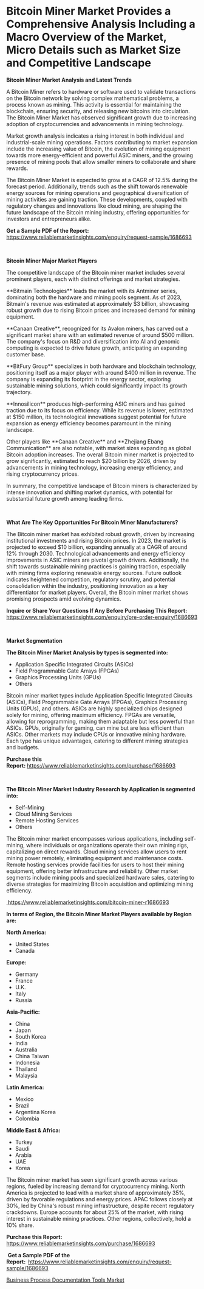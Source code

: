 <p><h1>Bitcoin Miner Market Provides a Comprehensive Analysis Including a Macro Overview of the Market, Micro Details such as Market Size and Competitive Landscape</h1></p><p><strong>Bitcoin Miner Market Analysis and Latest Trends</strong></p>
<p><p>A Bitcoin Miner refers to hardware or software used to validate transactions on the Bitcoin network by solving complex mathematical problems, a process known as mining. This activity is essential for maintaining the blockchain, ensuring security, and releasing new bitcoins into circulation. The Bitcoin Miner Market has observed significant growth due to increasing adoption of cryptocurrencies and advancements in mining technology.</p><p>Market growth analysis indicates a rising interest in both individual and industrial-scale mining operations. Factors contributing to market expansion include the increasing value of Bitcoin, the evolution of mining equipment towards more energy-efficient and powerful ASIC miners, and the growing presence of mining pools that allow smaller miners to collaborate and share rewards.</p><p>The Bitcoin Miner Market is expected to grow at a CAGR of 12.5% during the forecast period. Additionally, trends such as the shift towards renewable energy sources for mining operations and geographical diversification of mining activities are gaining traction. These developments, coupled with regulatory changes and innovations like cloud mining, are shaping the future landscape of the Bitcoin mining industry, offering opportunities for investors and entrepreneurs alike.</p></p>
<p><strong>Get a Sample PDF of the Report:&nbsp;</strong> <a href="https://www.reliablemarketinsights.com/enquiry/request-sample/1686693?utm_campaign=1887&utm_medium=2&utm_source=Github&utm_content=ia&utm_term=31122024&utm_id=bitcoin-miner">https://www.reliablemarketinsights.com/enquiry/request-sample/1686693</a></p>
<p>&nbsp;</p>
<p><strong>Bitcoin Miner Major Market Players</strong></p>
<p><p>The competitive landscape of the Bitcoin miner market includes several prominent players, each with distinct offerings and market strategies. </p><p>**Bitmain Technologies** leads the market with its Antminer series, dominating both the hardware and mining pools segment. As of 2023, Bitmain's revenue was estimated at approximately $3 billion, showcasing robust growth due to rising Bitcoin prices and increased demand for mining equipment.</p><p>**Canaan Creative**, recognized for its Avalon miners, has carved out a significant market share with an estimated revenue of around $500 million. The company's focus on R&D and diversification into AI and genomic computing is expected to drive future growth, anticipating an expanding customer base.</p><p>**BitFury Group** specializes in both hardware and blockchain technology, positioning itself as a major player with around $400 million in revenue. The company is expanding its footprint in the energy sector, exploring sustainable mining solutions, which could significantly impact its growth trajectory.</p><p>**Innosilicon** produces high-performing ASIC miners and has gained traction due to its focus on efficiency. While its revenue is lower, estimated at $150 million, its technological innovations suggest potential for future expansion as energy efficiency becomes paramount in the mining landscape.</p><p>Other players like **Canaan Creative** and **Zhejiang Ebang Communication** are also notable, with market sizes expanding as global Bitcoin adoption increases. The overall Bitcoin miner market is projected to grow significantly, estimated to reach $20 billion by 2026, driven by advancements in mining technology, increasing energy efficiency, and rising cryptocurrency prices.</p><p>In summary, the competitive landscape of Bitcoin miners is characterized by intense innovation and shifting market dynamics, with potential for substantial future growth among leading firms.</p></p>
<p>&nbsp;</p>
<p><strong>What Are The Key Opportunities For Bitcoin Miner Manufacturers?</strong></p>
<p><p>The Bitcoin miner market has exhibited robust growth, driven by increasing institutional investments and rising Bitcoin prices. In 2023, the market is projected to exceed $10 billion, expanding annually at a CAGR of around 12% through 2030. Technological advancements and energy efficiency improvements in ASIC miners are pivotal growth drivers. Additionally, the shift towards sustainable mining practices is gaining traction, especially with mining firms exploring renewable energy sources. Future outlook indicates heightened competition, regulatory scrutiny, and potential consolidation within the industry, positioning innovation as a key differentiator for market players. Overall, the Bitcoin miner market shows promising prospects amid evolving dynamics.</p></p>
<p><strong>Inquire or Share Your Questions If Any Before Purchasing This Report:</strong> <a href="https://www.reliablemarketinsights.com/enquiry/pre-order-enquiry/1686693?utm_campaign=1887&utm_medium=2&utm_source=Github&utm_content=ia&utm_term=31122024&utm_id=bitcoin-miner">https://www.reliablemarketinsights.com/enquiry/pre-order-enquiry/1686693</a></p>
<p>&nbsp;</p>
<p><strong>Market Segmentation</strong></p>
<p><strong>The Bitcoin Miner Market Analysis by types is segmented into:</strong></p>
<p><ul><li>Application Specific Integrated Circuits (ASICs)</li><li>Field Programmable Gate Arrays (FPGAs)</li><li>Graphics Processing Units (GPUs)</li><li>Others</li></ul></p>
<p><p>Bitcoin miner market types include Application Specific Integrated Circuits (ASICs), Field Programmable Gate Arrays (FPGAs), Graphics Processing Units (GPUs), and others. ASICs are highly specialized chips designed solely for mining, offering maximum efficiency. FPGAs are versatile, allowing for reprogramming, making them adaptable but less powerful than ASICs. GPUs, originally for gaming, can mine but are less efficient than ASICs. Other markets may include CPUs or innovative mining hardware. Each type has unique advantages, catering to different mining strategies and budgets.</p></p>
<p><strong>Purchase this Report:&nbsp;</strong><a href="https://www.reliablemarketinsights.com/purchase/1686693?utm_campaign=1887&utm_medium=2&utm_source=Github&utm_content=ia&utm_term=31122024&utm_id=bitcoin-miner">https://www.reliablemarketinsights.com/purchase/1686693</a></p>
<p>&nbsp;</p>
<p><strong>The Bitcoin Miner Market Industry Research by Application is segmented into:</strong></p>
<p><ul><li>Self-Mining</li><li>Cloud Mining Services</li><li>Remote Hosting Services</li><li>Others</li></ul></p>
<p><p>The Bitcoin miner market encompasses various applications, including self-mining, where individuals or organizations operate their own mining rigs, capitalizing on direct rewards. Cloud mining services allow users to rent mining power remotely, eliminating equipment and maintenance costs. Remote hosting services provide facilities for users to host their mining equipment, offering better infrastructure and reliability. Other market segments include mining pools and specialized hardware sales, catering to diverse strategies for maximizing Bitcoin acquisition and optimizing mining efficiency.</p></p>
<p><a href="https://www.reliablemarketinsights.com/bitcoin-miner-r1686693?utm_campaign=1887&utm_medium=2&utm_source=Github&utm_content=ia&utm_term=31122024&utm_id=bitcoin-miner">&nbsp;https://www.reliablemarketinsights.com/bitcoin-miner-r1686693</a></p>
<p><strong>In terms of Region, the Bitcoin Miner Market Players available by Region are:</strong></p>
<p>
    <p> <strong> North America: </strong>
        <ul>
            <li>United States</li>
            <li>Canada</li>
        </ul>
        </p> 
    <p> <strong> Europe: </strong>
        <ul>
            <li>Germany</li>
            <li>France</li>
            <li>U.K.</li>
            <li>Italy</li>
            <li>Russia</li>
        </ul>
        </p> 
    <p> <strong> Asia-Pacific: </strong>
        <ul>
            <li>China</li>
            <li>Japan</li>
            <li>South Korea</li>
            <li>India</li>
            <li>Australia</li>
            <li>China Taiwan</li>
            <li>Indonesia</li>
            <li>Thailand</li>
            <li>Malaysia</li>
        </ul>
        </p> 
    <p> <strong> Latin America: </strong>
        <ul>
            <li>Mexico</li>
            <li>Brazil</li>
            <li>Argentina Korea</li>
            <li>Colombia</li>
        </ul>
        </p> 
    <p> <strong> Middle East & Africa: </strong>
        <ul>
            <li>Turkey</li>
            <li>Saudi</li>
            <li>Arabia</li>
            <li>UAE</li>
            <li>Korea</li>
        </ul>
    </p>
    </p>
<p><p>The Bitcoin miner market has seen significant growth across various regions, fueled by increasing demand for cryptocurrency mining. North America is projected to lead with a market share of approximately 35%, driven by favorable regulations and energy prices. APAC follows closely at 30%, led by China's robust mining infrastructure, despite recent regulatory crackdowns. Europe accounts for about 25% of the market, with rising interest in sustainable mining practices. Other regions, collectively, hold a 10% share.</p></p>
<p><strong>Purchase this Report: </strong><a href="https://www.reliablemarketinsights.com/purchase/1686693?utm_campaign=1887&utm_medium=2&utm_source=Github&utm_content=ia&utm_term=31122024&utm_id=bitcoin-miner">https://www.reliablemarketinsights.com/purchase/1686693</a></p>
<p>&nbsp;<strong>Get a Sample PDF of the Report:&nbsp;&nbsp;</strong><a href="https://www.reliablemarketinsights.com/enquiry/request-sample/1686693?utm_campaign=1887&utm_medium=2&utm_source=Github&utm_content=ia&utm_term=31122024&utm_id=bitcoin-miner">https://www.reliablemarketinsights.com/enquiry/request-sample/1686693</a></p>
<p><strong></strong></p>
<p><p><a href="https://github.com/julyju69/Market-Research-Report-List-5/blob/main/business-process-documentation-tools-market.md?utm_campaign=1887&utm_medium=2&utm_source=Github&utm_content=ia&utm_term=31122024&utm_id=bitcoin-miner">Business Process Documentation Tools Market</a></p></p>